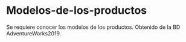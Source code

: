 # Modelos-de-los-productos
Se requiere conocer los modelos de los productos. Obtenido de la BD AdventureWorks2019.

